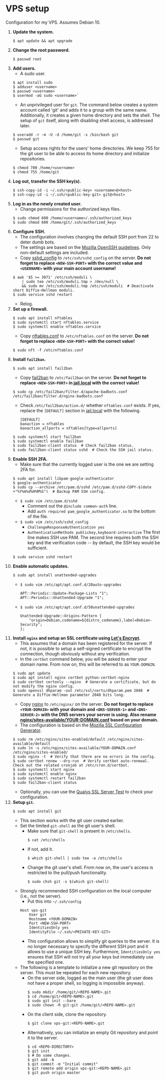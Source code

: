 # VPS setup
Configuration for my VPS. Assumes Debian 10.

1. **Update the system.**
    ```
    $ apt update && apt upgrade
    ```
2. **Change the root password.**
    ```
    $ passwd root
    ```
3. **Add users.**
    * A sudo user.
    ```
    $ apt install sudo
    $ adduser <username>
    $ passwd <username>
    $ usermod -aG sudo <username>`
    ```
    * An unprivileged user for `git`. The command below creates a system account called 'git' and adds it to a group with the same name. Additionally, it creates a given home directory and sets the shell. The setup of `git` itself, along with disabling shell access, is addressed later.
    ```
    $ useradd -r -m -U -d /home/git -s /bin/bash git
    $ passwd git
    ```
    * Setup access rights for the users' home directories. We keep 755 for the git user to be able to access its home directory and initialize repositories.
    ```
    $ chmod 700 /home/<username>
    $ chmod 755 /home/git
    ```
4. **Log out, transfer the SSH key(s).**
    ```
    $ ssh-copy-id -i ~/.ssh/<public-key> <username>@<host>
    $ ssh-copy-id -i ~/.ssh/<public-key-git> git@<host>
    ```
5. **Log in as the newly created user.**
    * Change permissions for the authorized keys files.
    ```
    $ sudo chmod 600 /home/<username>/.ssh/authorized_keys
    $ sudo chmod 600 /home/git/.ssh/authorized_keys
    ```
6. **Configure SSH.**
    * The configuration involves changing the default SSH port from 22 to deter dumb bots.
    * The settings are based on the [Mozilla OpenSSH guidelines](https://infosec.mozilla.org/guidelines/openssh). Only non-default settings are included.
    * Copy [sshd_config](sshd_config) to `/etc/ssh/sshd_config` on the server. **Do not forget to replace `<NEW-SSH-PORT>` with the correct value and `<USERNAME>` with your main account username!**
    ```
    $ awk '$5 >= 3071' /etc/ssh/moduli \
        | sudo tee /etc/ssh/moduli.tmp > /dev/null \
        && sudo mv /etc/ssh/moduli.tmp /etc/ssh/moduli  # Deactivate short Diffie-Hellman moduli.
    $ sudo service sshd restart
    ```
    * Relog.
7. **Set up a firewall.**
    ```
    $ sudo apt install nftables
    $ sudo systemctl start nftables.service
    $ sudo systemctl enable nftables.service
    ```
    * Copy [nftables.conf](nftables.conf) to `/etc/nftables.conf` on the server. **Do not forget to replace `<NEW-SSH-PORT>` with the correct value!**
    ```
    $ sudo nft -f /etc/nftables.conf
    ```
8. **Install `fail2ban`.**
    ```
    $ sudo apt install fail2ban
    ```
    * Copy [fail2ban](fail2ban) to `/etc/fail2ban` on the server. **Do not forget to replace `<NEW-SSH-PORT>` in [jail.local](fail2ban/jail.local) with the correct value!**
    ```
    $ sudo cp /etc/fail2ban/filter.d/apache-badbots.conf /etc/fail2ban/filter.d/nginx-badbots.conf
    ```
    * Check `/etc/fail2ban/action.d/` whether `nftables.conf` exists. If yes, replace the `[DEFAULT]` section in [jail.local](fail2ban/jail.local) with the following.
        ```
        [DEFAULT]
        banaction = nftables
        banaction_allports = nftables[type=allports]
        ```
    ```
    $ sudo systemctl start fail2ban
    $ sudo systemctl enable fail2ban
    $ sudo fail2ban-client status  # Check fail2ban status.
    $ sudo fail2ban-client status sshd  # Check the SSH jail status.
    ```
9. **Enable SSH 2FA.**
    * Make sure that the currently logged user is the one we are setting 2FA for.
    ```
    $ sudo apt install libpam-google-authenticator
    $ google-authenticator
    $ sudo cp --archive /etc/pam.d/sshd /etc/pam.d/sshd-COPY-$(date +"%Y%m%d%H%M%S")  # Backup PAM SSH config.
    ```
    * `$ sudo vim /etc/pam.d/sshd`
        * Comment out the `@include common-auth` line.
        * Add `auth required pam_google_authenticator.so` to the bottom of the file.
    * `$ sudo vim /etc/ssh/sshd_config`
        * `ChallengeResponseAuthentication yes`
        * `AuthenticationMethods publickey,keyboard-interactive`
        The first line makes SSH use PAM. The second line requires both the SSH key and the verification code -- by default, the SSH key would be sufficient.
    ```
    $ sudo service sshd restart
    ```
10. **Enable automatic updates.**
    ```
    $ sudo apt install unattended-upgrades
    ```
    * `$ sudo vim /etc/apt/apt.conf.d/20auto-upgrades`
        ```
        APT::Periodic::Update-Package-Lists "1";
        APT::Periodic::Unattended-Upgrade "1";
        ```
    * `$ sudo vim /etc/apt/apt.conf.d/50unattended-upgrades`
        ```
        Unattended-Upgrade::Origins-Pattern {
            "origin=Debian,codename=${distro_codename},label=Debian-Security";
        };
        ```
11. **Install `nginx` and setup an SSL certificate using [Let's Encrypt](https://letsencrypt.org/).**
    * This assumes that a domain has been registered for the server. If not, it is possible to setup a self-signed certificate to encrypt the connection, though obviously without any verification.
    * In the `certbot` command below, you will be asked to enter your domain name. From now on, this will be referred to as `YOUR-DOMAIN`.
    ```
    $ sudo apt update
    $ sudo apt install nginx certbot python-certbot-nginx
    $ sudo certbot certonly --nginx  # Generate a certificate, but do not modify the nginx config.
    $ sudo openssl dhparam -out /etc/ssl/certs/dhparam.pem 2048  # Generate a Diffie-Hellman parameter 2048 bits long.
    ```
    * Copy [nginx](nginx) to `/etc/nginx/` on the server. **Do not forget to replace `<YOUR-DOMAIN>` with your domain and `<DNS-SERVER-1>` and `<DNS-SERVER-2>` with the DNS servers your server is using. Also rename [nginx/sites-available/YOUR-DOMAIN.conf](nginx/sites-available/YOUR-DOMAIN.conf) based on your domain.**
    * The configuration is based on the [Mozilla SSL Configuration Generator](https://ssl-config.mozilla.org/).
    ```
    $ sudo rm /etc/nginx/sites-enabled/default /etc/nginx/sites-available/default
    $ sudo ln -s /etc/nginx/sites-available/YOUR-DOMAIN.conf /etc/nginx/sites-enabled/
    $ sudo nginx -t  # Verify that there are no errors in the config.
    $ sudo certbot renew --dry-run  # Verify certbot auto-renewal. Check out the related cronjob at /etc/cron.d/certbot.
    $ sudo systemctl start nginx
    $ sudo systemctl enable nginx
    $ sudo systemctl restart fail2ban
    $ sudo fail2ban-client status
    ```
    * Optionally, you can use the [Qualys SSL Server Test](https://www.ssllabs.com/ssltest/) to check your configuration.
12. **Setup `git`.**
    ```
    $ sudo apt install git
    ```
    * This section works with the git user created earlier.
    * Set the limited `git-shell` as the git user's shell.
        * Make sure that `git-shell` is present in `/etc/shells`.
            ```
            $ cat /etc/shells
            ```
        * If not, add it.
            ```
            $ which git-shell | sudo tee -a /etc/shells
            ```
        * Change the git user's shell. From now on, the user's access is restricted to the pull/push functionality.
            ```
            $ sudo chsh git -s $(which git-shell)
            ```
    * Strongly recommended SSH configuration on the local computer (i.e., not the server).
        * Put this into `~/.ssh/config`
        ```
        Host vps-git
            User git
            Hostname <YOUR-DOMAIN>
            Port <NEW-SSH-PORT>
            IdentitiesOnly yes
            IdentityFile ~/.ssh/<PRIVATE-KEY-GIT>
        ```
        * This configuration allows to simplify git queries to the server. It is no longer necessary to specify the different SSH port and it allows to use a unique SSH key. Furthermore, `IdentitiesOnly yes` ensures that SSH will not try all your keys but immediately use the specified one.
    * The following is a template to initialize a new git repository on the server. This must be repeated for each new repository.
        * On the server side, logged as the main user (the git user does not have a proper shell, so logging is impossible anyway).
            ```
            $ sudo mkdir /home/git/<REPO-NAME>.git
            $ cd /home/git/<REPO-NAME>.git
            $ sudo git init --bare
            $ sudo chown -R git:git /home/git/<REPO-NAME>.git
            ```
        * On the client side, clone the repository.
            ```
            $ git clone vps-git:<REPO-NAME>.git
            ```
        * Alternatively, you can initialize an empty Git repository and point it to the server.
            ```
            $ cd <REPO-DIRECTORY>
            $ git init
            $ # Do some changes.
            $ git add -A
            $ git commit -m "Initial commit"
            $ git remote add origin vps-git:<REPO-NAME>.git
            $ git push origin master
            ```
